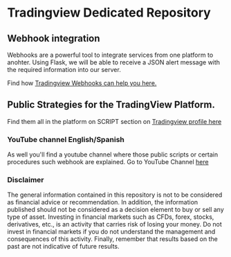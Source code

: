 # Tradingview Dedicated Repository

## Webhook integration
Webhooks are a powerful tool to integrate services from one platform to anohter. Using Flask, we will be able to receive a JSON alert message with the required information into our server. 

Find how [Tradingview Webhooks can help you here.](https://www.tradingview.com/support/solutions/43000529348-about-webhooks/)

## Public Strategies for the TradingView Platform. 

Find them all in the platform on SCRIPT section on [Tradingview profile here](https://es.tradingview.com/u/JCGMarkets/#published-scripts/?offer_id=10&aff_id=25289) 

### YouTube channel English/Spanish
As well you'll find a youtube channel where those public scripts or certain procedures such webhook are explained.
Go to YouTube Channel [here](https://www.youtube.com/channel/UCP96sDHn704yOYJjvDOOOTQ)

### Disclaimer

The general information contained in this repository is not to be considered as financial advice or recommendation. In addition, the information published should not be considered as a decision element to buy or sell any type of asset. Investing in financial markets such as CFDs, forex, stocks, derivatives, etc., is an activity that carries risk of losing your money. Do not invest in financial markets if you do not understand the management and consequences of this activity. Finally, remember that results based on the past are not indicative of future results.
